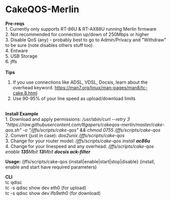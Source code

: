 # CakeQOS-Merlin
<b>Pre-reqs</b><br />
    1. Currently only supports RT-86U & RT-AX88U running Merlin firmware<br />
    2. Not recommended for connection up/down of 250Mbps or higher<br />
    3. Disable QoS (any) - probably best to go to Admin/Privacy and "Withdraw" to be sure (note disables others stuff too)<br />
    4. Entware<br />
    5. USB Storage<br />
    6. jffs<br />
<br />
<b>Tips</b><br />
1. If you use connections like ADSL, VDSL, Docsis, learn about the overhead keyword. https://man7.org/linux/man-pages/man8/tc-cake.8.html<br />
2. Use 90-95% of your line speed as upload/download limits<br />
<br />
<b>Install Example</b><br />
1. Download and apply permissions: <i>/usr/sbin/curl --retry 3 "https://raw.githubusercontent.com/ttgapers/cakeqos-merlin/master/cake-qos.sh" -o "/jffs/scripts/cake-qos" && chmod 0755 /jffs/scripts/cake-qos</i><br />
2. Convert (just in case): <i>dos2unix /jffs/scripts/cake-qos</i><br />
3. Change for your router model: <i>/jffs/scripts/cake-qos install <b>ac86u</b></i><br />
4. Change for your linespeed and any overhead: <i>/jffs/scripts/cake-qos enable <b>135</b>Mbit <b>13</b>Mbit <b>docsis ack-filter</b>
</i><br />

<b>Usage:</b> /jffs/scripts/cake-qos {install|enable|start|stop|disable} (install, enable and start have required parameters)

<b>CLI</b><br />
    tc qdisc<br />
    tc -s qdisc show dev eth0 (for upload)<br />
    tc -s qdisc show dev ifb9eth0 (for download)<br />
